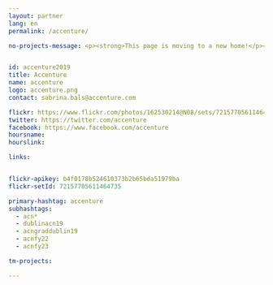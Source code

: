 ```yaml
---
layout: partner
lang: en
permalink: /accenture/

no-projects-message: <p><strong>This page is moving to a new home!</p><br> <p><strong>Please head over to <a href="https://tasks.hotosm.org/partners/accenture/stats/">Accenture's new partnership page</a> to continue your mapping journey.</strong><p>


id: accenture2019
title: Accenture
name: accenture
logo: accenture.png
contact: sabrina.bals@accenture.com

flickr: https://www.flickr.com/photos/162530214@N08/sets/72157705611464735/
twitter: https://twitter.com/accenture
facebook: https://www.facebook.com/accenture
hoursname:
hourslink:

links:


flickr-apikey: b4f0178b524610373b2b65bda51979ba
flickr-setId: 72157705611464735

primary-hashtag: accenture
subhashtags:
  - acn*
  - dublinacn19
  - acngraddublin19
  - acnfy22
  - acnfy23

tm-projects:

---
```

